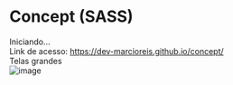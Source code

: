 # Concept (SASS)
Iniciando...<br>
Link de acesso: https://dev-marcioreis.github.io/concept/ <br>
Telas grandes<br>
![image](https://user-images.githubusercontent.com/122680054/226020656-dc29a2ed-ec0d-4a0b-b117-8c5f3b479e68.png)


